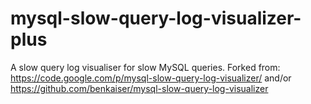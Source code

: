 # mysql-slow-query-log-visualizer-plus
A slow query log visualiser for slow MySQL queries. Forked from:
https://code.google.com/p/mysql-slow-query-log-visualizer/ 
and/or
https://github.com/benkaiser/mysql-slow-query-log-visualizer
